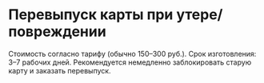 # Перевыпуск карты при утере/повреждении
Стоимость согласно тарифу (обычно 150–300 руб.). Срок изготовления: 3–7 рабочих дней.
Рекомендуется немедленно заблокировать старую карту и заказать перевыпуск.
